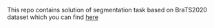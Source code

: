 This repo contains solution of segmentation task based on BraTS2020 dataset which you can find <a href="https://www.med.upenn.edu/cbica/brats2020/data.html">here</a>
